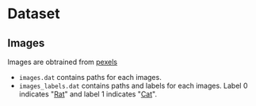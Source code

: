 # Dataset

## Images
Images are obtrained from [pexels](https://www.pexels.com/)

 - `images.dat` contains paths for each images.
 - `images_labels.dat` contains paths and labels for each images.
   Label 0 indicates "[Rat](https://www.pexels.com/search/rat/)" and 
   label 1 indicates "[Cat](https://www.pexels.com/search/cat/)".
